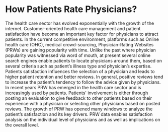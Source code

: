 # How Patients Rate Physicians?
The health care sector has evolved exponentially with the growth of the internet. Customer-oriented health care management and patient satisfaction have become an important key factor for physicians to attract patients. In the current competitive environment, platforms such as Online health care (OHC), medical crowd-sourcing, Physician-Rating Websites (PRWs) are gaining popularity with time. Unlike the past where physician popularity was witnessed via word of mouth, at present several online search engines enable patients to locate physicians around them, based on several criteria such as patient’s illness type and physician’s expertise. Patients satisfaction influences the selection of a physician and leads to higher patient retention and better reviews. In general, positive reviews tend to increase the patient’s tendency to follow the advice given by physicians. In recent years PRW has emerged in the health care sector and is increasingly used by patients. Patients' involvement is either through posting an evaluation to give feedback to other patients based on their experience with a physician or selecting other physicians based on posted reviews. The growth of PRW has opened many windows to analyze the patient’s satisfaction and its key drivers. PRW data enables satisfaction analysis on the individual level of physicians and as well as implications on the overall level.
